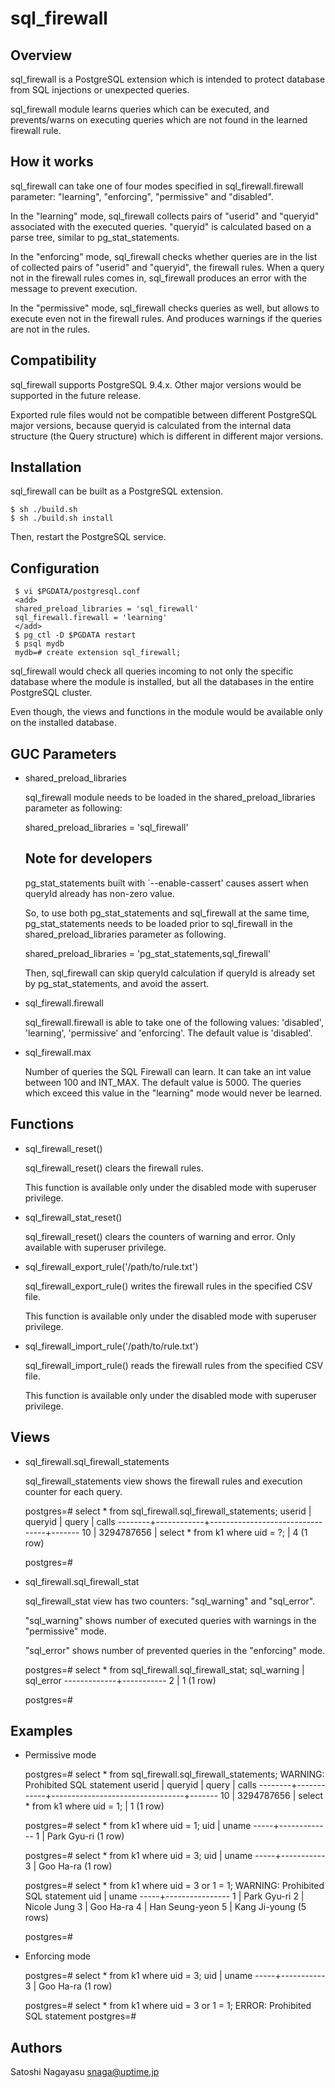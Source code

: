 
sql_firewall
============

Overview
--------

sql_firewall is a PostgreSQL extension which is intended to protect
database from SQL injections or unexpected queries.

sql_firewall module learns queries which can be executed, and
prevents/warns on executing queries which are not found in the learned
firewall rule.

How it works
------------

sql_firewall can take one of four modes specified in
sql_firewall.firewall parameter: "learning", "enforcing",
"permissive" and "disabled".

In the "learning" mode, sql_firewall collects pairs of "userid" and
"queryid" associated with the executed queries. "queryid" is
calculated based on a parse tree, similar to pg_stat_statements.

In the "enforcing" mode, sql_firewall checks whether queries are in
the list of collected pairs of "userid" and "queryid", the firewall
rules. When a query not in the firewall rules comes in, sql_firewall
produces an error with the message to prevent execution.

In the "permissive" mode, sql_firewall checks queries as well, but
allows to execute even not in the firewall rules. And produces
warnings if the queries are not in the rules.

 
Compatibility
-------------

sql_firewall supports PostgreSQL 9.4.x. Other major versions would be
supported in the future release.

Exported rule files would not be compatible between different
PostgreSQL major versions, because queryid is calculated from the
internal data structure (the Query structure) which is different in
different major versions.


Installation
------------

sql_firewall can be built as a PostgreSQL extension.

    $ sh ./build.sh
    $ sh ./build.sh install

Then, restart the PostgreSQL service.


Configuration
-------------

     $ vi $PGDATA/postgresql.conf
     <add>
     shared_preload_libraries = 'sql_firewall'
     sql_firewall.firewall = 'learning'
     </add>
     $ pg_ctl -D $PGDATA restart
     $ psql mydb
     mydb=# create extension sql_firewall;

sql_firewall would check all queries incoming to not only the specific
database where the module is installed, but all the databases in the
entire PostgreSQL cluster.

Even though, the views and functions in the module would be available
only on the installed database.


GUC Parameters
--------------

* shared_preload_libraries

  sql_firewall module needs to be loaded in the
  shared_preload_libraries parameter as following:

     shared_preload_libraries = 'sql_firewall'

   Note for developers
   -------------------

   pg_stat_statements built with `--enable-cassert' causes assert when
   queryId already has non-zero value.

   So, to use both pg_stat_statements and sql_firewall at the same
   time, pg_stat_statements needs to be loaded prior to sql_firewall
   in the shared_preload_libraries parameter as following.

     shared_preload_libraries = 'pg_stat_statements,sql_firewall'

   Then, sql_firewall can skip queryId calculation if queryId is
   already set by pg_stat_statements, and avoid the assert.

* sql_firewall.firewall

  sql_firewall.firewall is able to take one of the following values:
  'disabled', 'learning', 'permissive' and 'enforcing'.
  The default value is 'disabled'.

* sql_firewall.max

  Number of queries the SQL Firewall can learn.
  It can take an int value between 100 and INT_MAX.
  The default value is 5000.
  The queries which exceed this value in the "learning" mode would never
  be learned.


Functions
---------

* sql_firewall_reset()

  sql_firewall_reset() clears the firewall rules.

  This function is available only under the disabled mode with
  superuser privilege.

* sql_firewall_stat_reset()

  sql_firewall_reset() clears the counters of warning and error. Only
  available with superuser privilege.

* sql_firewall_export_rule('/path/to/rule.txt')

  sql_firewall_export_rule() writes the firewall rules in the
  specified CSV file.

  This function is available only under the disabled mode with
  superuser privilege.

* sql_firewall_import_rule('/path/to/rule.txt')

  sql_firewall_import_rule() reads the firewall rules from the
  specified CSV file.

  This function is available only under the disabled mode with
  superuser privilege.


Views
-----

* sql_firewall.sql_firewall_statements

  sql_firewall_statements view shows the firewall rules and execution
  counter for each query.

    postgres=# select * from sql_firewall.sql_firewall_statements;
     userid |  queryid   |              query              | calls
    --------+------------+---------------------------------+-------
         10 | 3294787656 | select * from k1 where uid = ?; |     4
    (1 row)
    
    postgres=#

* sql_firewall.sql_firewall_stat

  sql_firewall_stat view has two counters: "sql_warning" and
  "sql_error".

  "sql_warning" shows number of executed queries with warnings in the
  "permissive" mode.

  "sql_error" shows number of prevented queries in the "enforcing"
  mode.

    postgres=# select * from sql_firewall.sql_firewall_stat;
     sql_warning | sql_error
    -------------+-----------
               2 |         1
    (1 row)
    
    postgres=# 


Examples
--------

* Permissive mode

    postgres=# select * from sql_firewall.sql_firewall_statements;
    WARNING:  Prohibited SQL statement
     userid |  queryid   |              query              | calls
    --------+------------+---------------------------------+-------
         10 | 3294787656 | select * from k1 where uid = 1; |     1
    (1 row)
    
    postgres=# select * from k1 where uid = 1;
     uid |    uname
    -----+-------------
       1 | Park Gyu-ri
    (1 row)
    
    postgres=# select * from k1 where uid = 3;
     uid |   uname
    -----+-----------
       3 | Goo Ha-ra
    (1 row)
    
    postgres=# select * from k1 where uid = 3 or 1 = 1;
    WARNING:  Prohibited SQL statement
     uid |     uname
    -----+----------------
       1 | Park Gyu-ri
       2 | Nicole Jung
       3 | Goo Ha-ra
       4 | Han Seung-yeon
       5 | Kang Ji-young
    (5 rows)
  
    postgres=# 

* Enforcing mode

    postgres=# select * from k1 where uid = 3;
     uid |   uname
    -----+-----------
       3 | Goo Ha-ra
    (1 row)
    
    postgres=# select * from k1 where uid = 3 or 1 = 1;
    ERROR:  Prohibited SQL statement
    postgres=# 


Authors
-------

Satoshi Nagayasu <snaga@uptime.jp>

